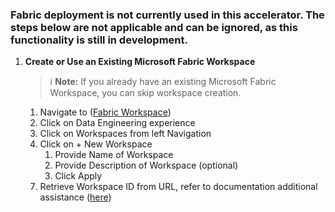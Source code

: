 ### Fabric deployment is not currently used in this accelerator. The steps below are not applicable and can be ignored, as this functionality is still in development.

1.  **Create or Use an Existing Microsoft Fabric Workspace**

    > ℹ️ **Note:** If you already have an existing Microsoft Fabric Workspace, you can skip workspace creation.
    1.  Navigate to ([Fabric Workspace](https://app.fabric.microsoft.com/))
    2.  Click on Data Engineering experience
    3.  Click on Workspaces from left Navigation
    4.  Click on + New Workspace
        1.  Provide Name of Workspace 
        2.  Provide Description of Workspace (optional)
        3.  Click Apply
    <!-- 5.  Open Workspace
    6.  Create Environment
        1.  Click ` + New Item ` (in Workspace)
        2.  Select Environment from list
        3.  Provide name for Environment and click Create
        4.  Select Public libraries in left panel
        5.  Click Add from .yml
        6.  Upload .yml from [here](.././infra/scripts/fabric_scripts/ckm_cu_env.yml)
        7.  Click Publish -->
    7.  Retrieve Workspace ID from URL, refer to documentation additional assistance ([here](https://learn.microsoft.com/en-us/fabric/admin/portal-workspace#identify-your-workspace-id))
